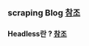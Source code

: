 ### scraping Blog [참조](https://wikidocs.net/book/4614)



#### Headless란 ? [참조](https://beomi.github.io/gb-crawling/posts/2017-09-28-HowToMakeWebCrawler-Headless-Chrome.html)
